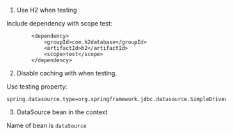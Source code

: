 1. Use H2 when testing

Include dependency with scope test:
```
        <dependency>
            <groupId>com.h2database</groupId>
            <artifactId>h2</artifactId>
            <scope>test</scope>
        </dependency>
```

2. Disable caching with when testing.

Use testing property: 
```
spring.datasource.type=org.springframework.jdbc.datasource.SimpleDriverDataSource
```

3. DataSource bean in the context 

Name of bean is ```dataSource```